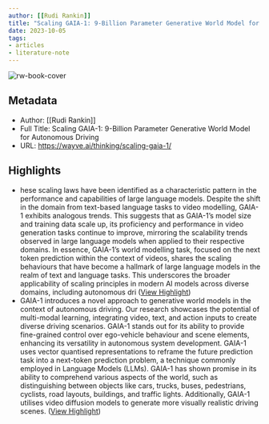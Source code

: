 ```yaml
---
author: [[Rudi Rankin]]
title: "Scaling GAIA-1: 9-Billion Parameter Generative World Model for Autonomous Driving"
date: 2023-10-05
tags: 
- articles
- literature-note
---
```

![rw-book-cover](https://wayve.ai/wp-content/uploads/2023/09/Wayve-GAIA-1-Tech-Blog-Thumbnail.jpg)

## Metadata
- Author: [[Rudi Rankin]]
- Full Title: Scaling GAIA-1: 9-Billion Parameter Generative World Model for Autonomous Driving
- URL: https://wayve.ai/thinking/scaling-gaia-1/

## Highlights
- hese scaling laws have been identified as a characteristic pattern in the performance and capabilities of large language models. Despite the shift in the domain from text-based language tasks to video modelling, GAIA-1 exhibits analogous trends. This suggests that as GAIA-1’s model size and training data scale up, its proficiency and performance in video generation tasks continue to improve, mirroring the scalability trends observed in large language models when applied to their respective domains.
  In essence, GAIA-1’s world modelling task, focused on the next token prediction within the context of videos, shares the scaling behaviours that have become a hallmark of large language models in the realm of text and language tasks. This underscores the broader applicability of scaling principles in modern AI models across diverse domains, including autonomous dri ([View Highlight](https://read.readwise.io/read/01hbz93h07trqphq6gvds9wapf))
- GAIA-1 introduces a novel approach to generative world models in the context of autonomous driving. Our research showcases the potential of multi-modal learning, integrating video, text, and action inputs to create diverse driving scenarios. GAIA-1 stands out for its ability to provide fine-grained control over ego-vehicle behaviour and scene elements, enhancing its versatility in autonomous system development. GAIA-1 uses vector quantised representations to reframe the future prediction task into a next-token prediction problem, a technique commonly employed in Language Models (LLMs). GAIA-1 has shown promise in its ability to comprehend various aspects of the world, such as distinguishing between objects like cars, trucks, buses, pedestrians, cyclists, road layouts, buildings, and traffic lights. Additionally, GAIA-1 utilises video diffusion models to generate more visually realistic driving scenes. ([View Highlight](https://read.readwise.io/read/01hbz9ek2fx92zh6h8pxdg2qwt))
